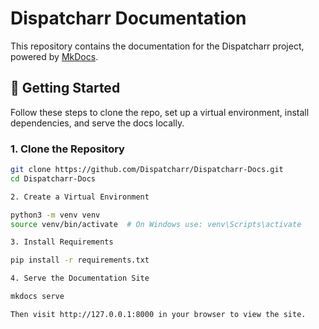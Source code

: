 # Dispatcharr Documentation

This repository contains the documentation for the Dispatcharr project, powered by [MkDocs](https://www.mkdocs.org/).

## 🚀 Getting Started

Follow these steps to clone the repo, set up a virtual environment, install dependencies, and serve the docs locally.

### 1. Clone the Repository

```bash
git clone https://github.com/Dispatcharr/Dispatcharr-Docs.git
cd Dispatcharr-Docs

2. Create a Virtual Environment

python3 -m venv venv
source venv/bin/activate  # On Windows use: venv\Scripts\activate

3. Install Requirements

pip install -r requirements.txt

4. Serve the Documentation Site

mkdocs serve

Then visit http://127.0.0.1:8000 in your browser to view the site.

